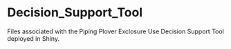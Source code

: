 # Decision_Support_Tool
Files associated with the Piping Plover Exclosure Use Decision Support Tool deployed in Shiny.
